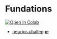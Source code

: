 # Fundations

[![Open In Colab](https://colab.research.google.com/assets/colab-badge.svg)](https://colab.research.google.com/drive/1R7-5RFGaYtpyboJdrJaYXtc72S8CPo68?usp=sharing)

+ [neurips challenge](https://github.com/ayulockin/neurips-llm-efficiency-challenge)
